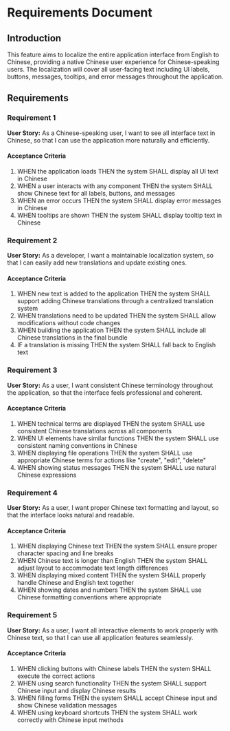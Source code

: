 # Requirements Document

## Introduction

This feature aims to localize the entire application interface from English to Chinese, providing a native Chinese user experience for Chinese-speaking users. The localization will cover all user-facing text including UI labels, buttons, messages, tooltips, and error messages throughout the application.

## Requirements

### Requirement 1

**User Story:** As a Chinese-speaking user, I want to see all interface text in Chinese, so that I can use the application more naturally and efficiently.

#### Acceptance Criteria

1. WHEN the application loads THEN the system SHALL display all UI text in Chinese
2. WHEN a user interacts with any component THEN the system SHALL show Chinese text for all labels, buttons, and messages
3. WHEN an error occurs THEN the system SHALL display error messages in Chinese
4. WHEN tooltips are shown THEN the system SHALL display tooltip text in Chinese

### Requirement 2

**User Story:** As a developer, I want a maintainable localization system, so that I can easily add new translations and update existing ones.

#### Acceptance Criteria

1. WHEN new text is added to the application THEN the system SHALL support adding Chinese translations through a centralized translation system
2. WHEN translations need to be updated THEN the system SHALL allow modifications without code changes
3. WHEN building the application THEN the system SHALL include all Chinese translations in the final bundle
4. IF a translation is missing THEN the system SHALL fall back to English text

### Requirement 3

**User Story:** As a user, I want consistent Chinese terminology throughout the application, so that the interface feels professional and coherent.

#### Acceptance Criteria

1. WHEN technical terms are displayed THEN the system SHALL use consistent Chinese translations across all components
2. WHEN UI elements have similar functions THEN the system SHALL use consistent naming conventions in Chinese
3. WHEN displaying file operations THEN the system SHALL use appropriate Chinese terms for actions like "create", "edit", "delete"
4. WHEN showing status messages THEN the system SHALL use natural Chinese expressions

### Requirement 4

**User Story:** As a user, I want proper Chinese text formatting and layout, so that the interface looks natural and readable.

#### Acceptance Criteria

1. WHEN displaying Chinese text THEN the system SHALL ensure proper character spacing and line breaks
2. WHEN Chinese text is longer than English THEN the system SHALL adjust layout to accommodate text length differences
3. WHEN displaying mixed content THEN the system SHALL properly handle Chinese and English text together
4. WHEN showing dates and numbers THEN the system SHALL use Chinese formatting conventions where appropriate

### Requirement 5

**User Story:** As a user, I want all interactive elements to work properly with Chinese text, so that I can use all application features seamlessly.

#### Acceptance Criteria

1. WHEN clicking buttons with Chinese labels THEN the system SHALL execute the correct actions
2. WHEN using search functionality THEN the system SHALL support Chinese input and display Chinese results
3. WHEN filling forms THEN the system SHALL accept Chinese input and show Chinese validation messages
4. WHEN using keyboard shortcuts THEN the system SHALL work correctly with Chinese input methods